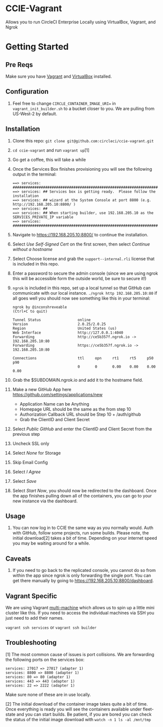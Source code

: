 # CCIE-Vagrant

Allows you to run CircleCI Enterprise Locally using VirtualBox, Vagrant, and Ngrok


# Getting Started

## Pre Reqs
Make sure you have [Vagrant](https://www.vagrantup.com/) and [VirtualBox](https://www.virtualbox.org/wiki/Downloads) installed.

## Configuration
1. Feel free to change `CIRCLE_CONTAINER_IMAGE_URI=` in `vagrant_init_builder.sh` to a bucket closer to you. We are pulling from US-West-2 by default.

## Installation
1. Clone this repo: `git clone git@github.com:circleci/ccie-vagrant.git`
2. `cd ccie-vagrant` and run `vagrant up`[1]
3. Go get a coffee, this will take a while
4. Once the Services Box finishes provisioning you will see the following output in the terminal:

    ```
    ==> services: ####################################################################################
    ==> services: ## Services box is getting ready.  Please follow the installation
    ==> services: ## wizard at the System Console at port 8800 (e.g. http://192.168.205.10:8800/ )
    ==> services: ##
    ==> services: ## When starting builder, use 192.168.205.10 as the SERVICES_PRIVATE_IP variable
    ==> services: ####################################################################################
    ```
5. Navigate to https://192.168.205.10:8800/ to continue the installation.
6. Select *Use Self-Signed Cert* on the first screen, then select *Continue without a hostname*
7. Select Choose license and grab the `support--internal.rli` license that is included in this repo.
8. Enter a password to secure the admin console (since we are using ngrok this will be accessible form the outside world, be sure to secure it!)
9. `ngrok` is included in this repo, set up a local tunnel so that GitHub can communicate with our local instance. `./ngrok http 192.168.205.10:80` if all goes well you should now see something like this in your terminal:

    ```
    ngrok by @inconshreveable                                                                                             (Ctrl+C to quit)

    Tunnel Status                 online
    Version                       2.0.25/2.0.25
    Region                        United States (us)
    Web Interface                 http://127.0.0.1:4040
    Forwarding                    http://ce5b357f.ngrok.io -> 192.168.205.10:80
    Forwarding                    https://ce5b357f.ngrok.io -> 192.168.205.10:80

    Connections                   ttl     opn     rt1     rt5     p50     p90
                                  0       0       0.00    0.00    0.00    0.00
    ```
10. Grab the $SUBDOMAIN.ngrok.io and add it to the hostname field.
11. Make a new GitHub App here https://github.com/settings/applications/new
    * Application Name can be Anything
    * Homepage URL should be the same as the from step 10
    * Authorization Callback URL should be Step 10 + /auth/github
    * Grab the ClientID and Client Secret
12. Select *Public GitHub* and enter the ClientID and Client Secret from the previous step
13. Uncheck SSL only
14. Select *None* for Storage
15. Skip Email Config
16. Select *I Agree*
17. Select *Save*
18. Select *Start Now*, you should now be redirected to the dashboard. Once the app finishes
pulling down all of the containers, you can go to your new instance via the dashboard.

## Usage

1. You can now log in to CCIE the same way as you normally would. Auth with GitHub, follow some projects, run some builds. Please note, the initial download[2] takes a bit of time. Depending on your internet speed you may be waiting around for a while.

## Caveats

1. If you need to go back to the replicated console, you cannot do so from within the app since ngrok is only forwarding the single port. You can get there manually by going to https://192.168.205.10:8800/dashboard.

## Vagrant Specific

We are using Vagrant [multi-machine](https://www.vagrantup.com/docs/multi-machine/) which allows us to spin up a little mini cluster like this. If you need to access the individual machines via SSH you just need to add their names.

`vagrant ssh services` or `vagrant ssh builder`
## Troubleshooting
[1] The most common cause of issues is port collisions. We are forwarding the following
ports on the services box:

```
services: 27017 => 27017 (adapter 1)
services: 8800 => 8800 (adapter 1)
services: 80 => 80 (adapter 1)
services: 443 => 443 (adapter 1)
services: 22 => 2222 (adapter 1)
```

Make sure none of these are in use locally.

[2] The initial download of the container image takes quite a bit of time. Once everything is ready you will see the containers available under fleet-state and you can start builds. Be patient, if you are bored you can check the status of the initial image download with `watch -n 1 ls -al /mnt/tmp`
